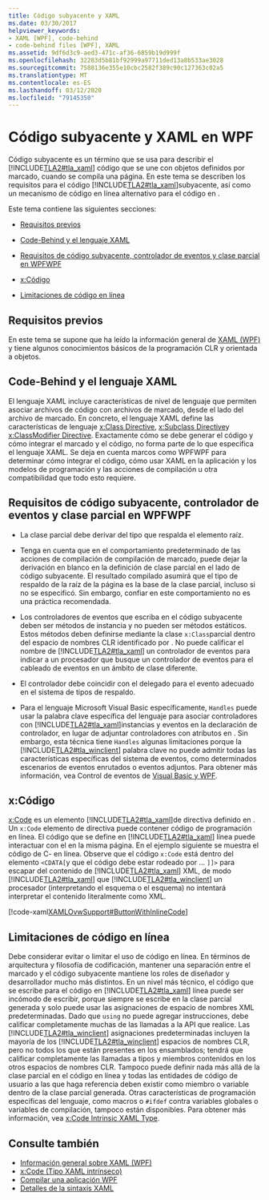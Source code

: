 ```yaml
---
title: Código subyacente y XAML
ms.date: 03/30/2017
helpviewer_keywords:
- XAML [WPF], code-behind
- code-behind files [WPF], XAML
ms.assetid: 9df6d3c9-aed3-471c-af36-6859b19d999f
ms.openlocfilehash: 32283d5b81bf92999a97711ded13a8b533ae3028
ms.sourcegitcommit: 7588136e355e10cbc2582f389c90c127363c02a5
ms.translationtype: MT
ms.contentlocale: es-ES
ms.lasthandoff: 03/12/2020
ms.locfileid: "79145350"
---
```

# <a name="code-behind-and-xaml-in-wpf"></a>Código subyacente y XAML en WPF
<a name="introduction"></a>Código subyacente es un término que se usa para describir el [!INCLUDE[TLA2#tla_xaml](../../../../includes/tla2sharptla-xaml-md.md)] código que se une con objetos definidos por marcado, cuando se compila una página. En este tema se describen los requisitos para el código [!INCLUDE[TLA2#tla_xaml](../../../../includes/tla2sharptla-xaml-md.md)]subyacente, así como un mecanismo de código en línea alternativo para el código en .  
  
 Este tema contiene las siguientes secciones:  
  
- [Requisitos previos](#Prerequisites)  
  
- [Code-Behind y el lenguaje XAML](#codebehind_and_the_xaml_language)  
  
- [Requisitos de código subyacente, controlador de eventos y clase parcial en WPFWPF](#Code_behind__Event_Handler__and_Partial_Class)  
  
- [x:Código](#x_Code)  
  
- [Limitaciones de código en línea](#Inline_Code_Limitations)  
  
<a name="Prerequisites"></a>
## <a name="prerequisites"></a>Requisitos previos  
 En este tema se supone que ha leído la información general de [XAML (WPF)](../../../desktop-wpf/fundamentals/xaml.md) y tiene algunos conocimientos básicos de la programación CLR y orientada a objetos.  
  
<a name="codebehind_and_the_xaml_language"></a>
## <a name="code-behind-and-the-xaml-language"></a>Code-Behind y el lenguaje XAML  
 El lenguaje XAML incluye características de nivel de lenguaje que permiten asociar archivos de código con archivos de marcado, desde el lado del archivo de marcado. En concreto, el lenguaje XAML define las características de lenguaje [x:Class Directive](../../../desktop-wpf/xaml-services/xclass-directive.md), [x:Subclass Directive](../../../desktop-wpf/xaml-services/xsubclass-directive.md)y [x:ClassModifier Directive](../../../desktop-wpf/xaml-services/xclassmodifier-directive.md). Exactamente cómo se debe generar el código y cómo integrar el marcado y el código, no forma parte de lo que especifica el lenguaje XAML. Se deja en cuenta marcos como WPFWPF para determinar cómo integrar el código, cómo usar XAML en la aplicación y los modelos de programación y las acciones de compilación u otra compatibilidad que todo esto requiere.  
  
<a name="Code_behind__Event_Handler__and_Partial_Class"></a>
## <a name="code-behind-event-handler-and-partial-class-requirements-in-wpf"></a>Requisitos de código subyacente, controlador de eventos y clase parcial en WPFWPF  
  
- La clase parcial debe derivar del tipo que respalda el elemento raíz.  
  
- Tenga en cuenta que en el comportamiento predeterminado de las acciones de compilación de compilación de marcado, puede dejar la derivación en blanco en la definición de clase parcial en el lado de código subyacente. El resultado compilado asumirá que el tipo de respaldo de la raíz de la página es la base de la clase parcial, incluso si no se especificó. Sin embargo, confiar en este comportamiento no es una práctica recomendada.  
  
- Los controladores de eventos que escriba en el código subyacente deben ser métodos de instancia y no pueden ser métodos estáticos. Estos métodos deben definirse mediante la clase `x:Class`parcial dentro del espacio de nombres CLR identificado por . No puede calificar el nombre de [!INCLUDE[TLA2#tla_xaml](../../../../includes/tla2sharptla-xaml-md.md)] un controlador de eventos para indicar a un procesador que busque un controlador de eventos para el cableado de eventos en un ámbito de clase diferente.  
  
- El controlador debe coincidir con el delegado para el evento adecuado en el sistema de tipos de respaldo.  
  
- Para el lenguaje Microsoft Visual Basic específicamente, `Handles` puede usar la palabra clave específica del lenguaje para asociar controladores con [!INCLUDE[TLA2#tla_xaml](../../../../includes/tla2sharptla-xaml-md.md)]instancias y eventos en la declaración de controlador, en lugar de adjuntar controladores con atributos en . Sin embargo, esta técnica tiene `Handles` algunas limitaciones porque la [!INCLUDE[TLA2#tla_winclient](../../../../includes/tla2sharptla-winclient-md.md)] palabra clave no puede admitir todas las características específicas del sistema de eventos, como determinados escenarios de eventos enrutados o eventos adjuntos. Para obtener más información, vea Control de eventos de [Visual Basic y WPF](visual-basic-and-wpf-event-handling.md).  
  
<a name="x_Code"></a>
## <a name="xcode"></a>x:Código  
 [x:Code](../../../desktop-wpf/xaml-services/xcode-intrinsic-xaml-type.md) es un elemento [!INCLUDE[TLA2#tla_xaml](../../../../includes/tla2sharptla-xaml-md.md)]de directiva definido en . Un `x:Code` elemento de directiva puede contener código de programación en línea. El código que se define en [!INCLUDE[TLA2#tla_xaml](../../../../includes/tla2sharptla-xaml-md.md)] línea puede interactuar con el en la misma página. En el ejemplo siguiente se muestra el código de C- en línea. Observe que el código `x:Code` está dentro del elemento `<CDATA[`y que el código debe estar rodeado por ... `]]>` para escapar del contenido de [!INCLUDE[TLA2#tla_xaml](../../../../includes/tla2sharptla-xaml-md.md)] XML, de modo [!INCLUDE[TLA2#tla_xaml](../../../../includes/tla2sharptla-xaml-md.md)] que [!INCLUDE[TLA2#tla_winclient](../../../../includes/tla2sharptla-winclient-md.md)] un procesador (interpretando el esquema o el esquema) no intentará interpretar el contenido literalmente como XML.  
  
 [!code-xaml[XAMLOvwSupport#ButtonWithInlineCode](~/samples/snippets/csharp/VS_Snippets_Wpf/XAMLOvwSupport/CSharp/page4.xaml#buttonwithinlinecode)]  
  
<a name="Inline_Code_Limitations"></a>
## <a name="inline-code-limitations"></a>Limitaciones de código en línea  
 Debe considerar evitar o limitar el uso de código en línea. En términos de arquitectura y filosofía de codificación, mantener una separación entre el marcado y el código subyacente mantiene los roles de diseñador y desarrollador mucho más distintos. En un nivel más técnico, el código que se escribe para el código en [!INCLUDE[TLA2#tla_xaml](../../../../includes/tla2sharptla-xaml-md.md)] línea puede ser incómodo de escribir, porque siempre se escribe en la clase parcial generada y solo puede usar las asignaciones de espacio de nombres XML predeterminadas. Dado que `using` no puede agregar instrucciones, debe calificar completamente muchas de las llamadas a la API que realice. Las [!INCLUDE[TLA2#tla_winclient](../../../../includes/tla2sharptla-winclient-md.md)] asignaciones predeterminadas incluyen la mayoría de los [!INCLUDE[TLA2#tla_winclient](../../../../includes/tla2sharptla-winclient-md.md)] espacios de nombres CLR, pero no todos los que están presentes en los ensamblados; tendrá que calificar completamente las llamadas a tipos y miembros contenidos en los otros espacios de nombres CLR. Tampoco puede definir nada más allá de la clase parcial en el código en línea y todas las entidades de código de usuario a las que haga referencia deben existir como miembro o variable dentro de la clase parcial generada. Otras características de programación específicas del lenguaje, como macros o `#ifdef` contra variables globales o variables de compilación, tampoco están disponibles. Para obtener más información, vea [x:Code Intrinsic XAML Type](../../../desktop-wpf/xaml-services/xcode-intrinsic-xaml-type.md).  
  
## <a name="see-also"></a>Consulte también

- [Información general sobre XAML (WPF)](../../../desktop-wpf/fundamentals/xaml.md)
- [x:Code (Tipo XAML intrínseco)](../../../desktop-wpf/xaml-services/xcode-intrinsic-xaml-type.md)
- [Compilar una aplicación WPF](../app-development/building-a-wpf-application-wpf.md)
- [Detalles de la sintaxis XAML](xaml-syntax-in-detail.md)
